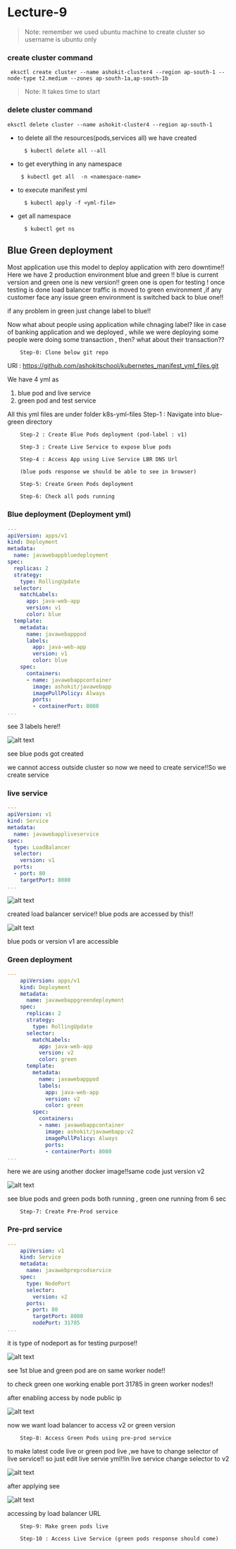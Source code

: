 # Lecture-9

>Note: remember we used ubuntu machine to create cluster so username is ubuntu only

### create cluster command

`
eksctl create cluster --name ashokit-cluster4 --region ap-south-1 --node-type t2.medium --zones ap-south-1a,ap-south-1b`

>Note: It takes time to start

### delete cluster command

`eksctl delete cluster --name ashokit-cluster4 --region ap-south-1
`


- to delete all the resources(pods,services all) we have created
        
        $ kubectl delete all --all

 - to get everything in any namespace

        $ kubectl get all  -n <namespace-name> 

- to execute manifest yml

        $ kubectl apply -f <yml-file>

- get all namespace

        $ kubectl get ns   

 ##  Blue Green deployment

 Most application use this model to deploy application with zero downtime!!
 Here we have 2 production environment blue and green !! blue is current version and green one is new version!!
 green one is open for testing ! once testing is done load balancer traffic is moved to green environment ,if any customer 
 face any issue green environment is switched back to blue one!!

if any problem in green just change label to blue!!

Now what about people using application while chnaging label? like in case of banking application and 
we deployed , while we were deploying some people were doing some transaction , then?
what about their transaction??



        Step-0: Clone below git repo

  URl : https://github.com/ashokitschool/kubernetes_manifest_yml_files.git

We have 4 yml as
1. blue pod and live service  
2. green pod and test service

All this yml files are under folder k8s-yml-files
        Step-1 : Navigate into blue-green directory

        Step-2 : Create Blue Pods deployment (pod-label : v1)

        Step-3 : Create Live Service to expose blue pods

        Step-4 : Access App using Live Service LBR DNS Url

        (blue pods response we should be able to see in browser)

        Step-5: Create Green Pods deployment

        Step-6: Check all pods running
### Blue deployment (Deployment yml)

```yml
---
apiVersion: apps/v1
kind: Deployment
metadata:
  name: javawebappbluedeployment
spec:
  replicas: 2
  strategy:
    type: RollingUpdate
  selector:
    matchLabels:
      app: java-web-app
      version: v1
      color: blue
  template:
    metadata:
      name: javawebapppod
      labels:
        app: java-web-app
        version: v1
        color: blue
    spec:
      containers:
      - name: javawebappcontainer
        image: ashokit/javawebapp
        imagePullPolicy: Always
        ports:
        - containerPort: 8080
...

```
see 3 labels here!!

![alt text](image.png)

see blue pods got created

we cannot access outside cluster so now we need to create service!!So we create service

### live service

```yml
---
apiVersion: v1
kind: Service
metadata:
  name: javawebappliveservice
spec:
  type: LoadBalancer
  selector:
    version: v1
  ports:
  - port: 80
    targetPort: 8080
...

```
![alt text](image-1.png)

created load balancer service!! blue pods are accessed by this!!

![alt text](image-2.png)

blue pods or version v1 are accessible
### Green deployment

```yml
---
    apiVersion: apps/v1
    kind: Deployment
    metadata:
      name: javawebappgreendeployment
    spec:
      replicas: 2
      strategy:
        type: RollingUpdate
      selector:
        matchLabels:
          app: java-web-app
          version: v2
          color: green
      template:
        metadata:
          name: javawebapppod
          labels:
            app: java-web-app
            version: v2
            color: green
        spec:
          containers:
          - name: javawebappcontainer
            image: ashokit/javawebapp:v2
            imagePullPolicy: Always
            ports:
            - containerPort: 8080
...

```
here we are using another docker image!!same code just version v2

![alt text](image-3.png)

see blue pods and green pods both running , green one running from 6 sec
        
        Step-7: Create Pre-Prod service
### Pre-prd service

```yml
---
    apiVersion: v1
    kind: Service
    metadata:
      name: javawebpreprodservice
    spec:
      type: NodePort
      selector:
        version: v2
      ports:
      - port: 80
        targetPort: 8080
        nodePort: 31785
...
```

it is type of nodeport as for testing purpose!!

![alt text](image-4.png)

see 1st blue and green pod are on same worker node!!

to check green one working enable port 31785 in green worker nodes!!

after enabling access by node public ip

![alt text](image-5.png)

now we want load balancer to access v2 or green version

        Step-8: Access Green Pods using pre-prod service

to make latest code live or green pod live ,we have to change selector of live service!! so just edit live servie yml!!In live service change selector to v2

![alt text](image-6.png)

after applying see

![alt text](image-7.png)

accessing by load balancer URL

        Step-9: Make green pods live 

        Step-10 : Access Live Service (green pods response should come)          